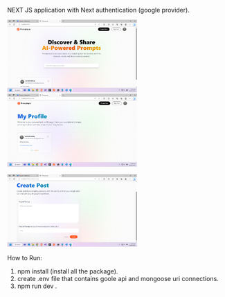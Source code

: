 NEXT JS application with Next authentication (google provider).

<img
  src="https://github.com/vamsi-krishna-mishran/NEXT/blob/main/Screenshot%202023-08-21%20195352.png"
  alt="Sample Snapshot1"
  title="Snapshot1"
  style="display: inline-block; margin: 0 auto; max-width: 300px">
<img
  src="https://github.com/vamsi-krishna-mishran/NEXT/blob/main/Screenshot%202023-08-21%20194859.png"
  alt="Sample Snapshot1"
  title="Snapshot1"
  style="display: inline-block; margin: 0 auto; max-width: 300px">

<img
  src="https://github.com/vamsi-krishna-mishran/NEXT/blob/main/Screenshot%202023-08-21%20194913.png"
  alt="Sample Snapshot2"
  title="Snapshot2"
  style="display: inline-block; margin: 0 auto; max-width: 300px">



How to Run:
 1. npm install (install all the package).
 2. create .env file that contains goole api and mongoose uri connections.
 3. npm run dev .
 

